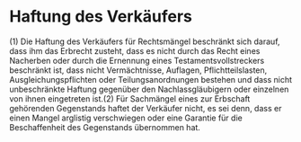# Haftung des Verkäufers

(1) Die Haftung des Verkäufers für Rechtsmängel beschränkt sich darauf, dass ihm das Erbrecht zusteht, dass es nicht durch das Recht eines Nacherben oder durch die Ernennung eines Testamentsvollstreckers beschränkt ist, dass nicht Vermächtnisse, Auflagen, Pflichtteilslasten, Ausgleichungspflichten oder Teilungsanordnungen bestehen und dass nicht unbeschränkte Haftung gegenüber den Nachlassgläubigern oder einzelnen von ihnen eingetreten ist.(2) Für Sachmängel eines zur Erbschaft gehörenden Gegenstands haftet der Verkäufer nicht, es sei denn, dass er einen Mangel arglistig verschwiegen oder eine Garantie für die Beschaffenheit des Gegenstands übernommen hat. 

